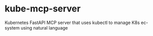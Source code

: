# kube-mcp-server
Kubernetes FastAPI MCP server that uses kubectl to manage K8s ec-system using natural language
